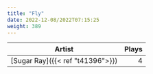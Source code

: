 ```yaml
---
title: "Fly"
date: 2022-12-08/2022T07:15:25
weight: 389
---
```




 Artist | Plays 
----- | -----:
[Sugar Ray]({{< ref "t41396">}}) | 4

